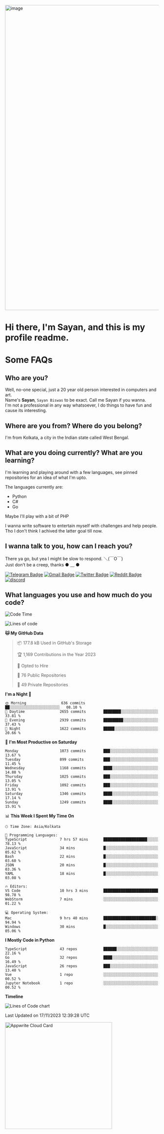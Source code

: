 <img src="https://github.com/Dank-del/Dank-del/assets/63096193/045e227e-4ef3-4c82-82b9-d22540fc40f7" alt="image" width="1000"/>


# **Hi there, I'm Sayan, and this is my profile readme.**
<!--  [![Profile views](https://gpvc.arturio.dev/dank-del)](https://github.com/dank-del) -->
# Some FAQs

## **Who are you?**

Well, no-one special, just a 20 year old person interested in computers and art. \
Name's **Sayan**, `Sayan Biswas` to be exact. Call me Sayan if you wanna. \
I'm not a professional in any way whatsoever, I do things to have fun and cause its interesting.

## **Where are you from? Where do you belong?**

I'm from Kolkata, a city in the Indian state called West Bengal.

## **What are you doing currently? What are you learning?**

I'm learning and playing around with a few languages, see pinned repositories for an idea of what I'm upto.

The languages currently are:

- Python
- C#
- Go

Maybe I'll play with a bit of PHP

I wanna write software to entertain myself with challenges and help people. \
Tho I don't think I achived the latter goal till now.

<!--## **Eww, I see a weeb profile.**

Can't help it, it's the best way to hide my face on this account
> Why do people hate weebs .-.

## **Cool, what more interests you?**

My interests are quite, weird. They're scattered all over the place. \
I've been fascinated by music and have studied it since the age of 6, I've performed on stage and on air but yeah now I've been away from that. I specialize in key instruments. \
Another thing that interests me is Media Production, aka, working with audio, video and broadcasting media.

> I just like art in general. also feeds the reason of me being obsessed with Japanese drawings (⋟ ﹏ ⋞)-->

## **I wanna talk to you, how can I reach you?**

There ya go, but yea I might be slow to respond. ＼(￣O￣) \
Just don't be a creep, thanks ● ﹏ ●

[![Telegram Badge](https://img.shields.io/badge/-dank_as_fuck-1ca0f1?style=flat-square&logo=telegram&logoColor=white&link=https://t.me/dank_as_fuck)](https://t.me/dank_as_fuck)
[![Gmail Badge](https://img.shields.io/badge/-sayan@asia.com-c14438?style=flat-square&logo=Gmail&logoColor=white&link=mailto:sayan@asia.com)](mailto:sayan@asia.com)
[![Twitter Badge](https://img.shields.io/twitter/follow/TheDankDel?style=social)](https://twitter.com/TheDankDel)
[![Reddit Badge](https://img.shields.io/reddit/user-karma/combined/dank_as_fuck_?style=social)](https://www.reddit.com/user/dank_as_fuck_/)
[![discord](https://discord-md-badge.vercel.app/api/shield/506536929152466945?style=social)](https://discordapp.com/users/506536929152466945)

## **What languages you use and how much do you code?**

<!--START_SECTION:waka-->
![Code Time](http://img.shields.io/badge/Code%20Time-1%2C319%20hrs%2028%20mins-blue)

![Lines of code](https://img.shields.io/badge/From%20Hello%20World%20I%27ve%20Written-5.9%20million%20lines%20of%20code-blue)

**🐱 My GitHub Data** 

> 📦 177.8 kB Used in GitHub's Storage 
 > 
> 🏆 1,169 Contributions in the Year 2023
 > 
> 💼 Opted to Hire
 > 
> 📜 76 Public Repositories 
 > 
> 🔑 49 Private Repositories 
 > 
**I'm a Night 🦉** 

```text
🌞 Morning                636 commits         ██░░░░░░░░░░░░░░░░░░░░░░░   08.10 % 
🌆 Daytime                2655 commits        ████████░░░░░░░░░░░░░░░░░   33.81 % 
🌃 Evening                2939 commits        █████████░░░░░░░░░░░░░░░░   37.43 % 
🌙 Night                  1622 commits        █████░░░░░░░░░░░░░░░░░░░░   20.66 % 
```
📅 **I'm Most Productive on Saturday** 

```text
Monday                   1073 commits        ███░░░░░░░░░░░░░░░░░░░░░░   13.67 % 
Tuesday                  899 commits         ███░░░░░░░░░░░░░░░░░░░░░░   11.45 % 
Wednesday                1168 commits        ████░░░░░░░░░░░░░░░░░░░░░   14.88 % 
Thursday                 1025 commits        ███░░░░░░░░░░░░░░░░░░░░░░   13.05 % 
Friday                   1092 commits        ███░░░░░░░░░░░░░░░░░░░░░░   13.91 % 
Saturday                 1346 commits        ████░░░░░░░░░░░░░░░░░░░░░   17.14 % 
Sunday                   1249 commits        ████░░░░░░░░░░░░░░░░░░░░░   15.91 % 
```


📊 **This Week I Spent My Time On** 

```text
🕑︎ Time Zone: Asia/Kolkata

💬 Programming Languages: 
TypeScript               7 hrs 57 mins       ████████████████████░░░░░   78.13 % 
JavaScript               34 mins             █░░░░░░░░░░░░░░░░░░░░░░░░   05.62 % 
Bash                     22 mins             █░░░░░░░░░░░░░░░░░░░░░░░░   03.60 % 
JSON                     20 mins             █░░░░░░░░░░░░░░░░░░░░░░░░   03.36 % 
YAML                     18 mins             █░░░░░░░░░░░░░░░░░░░░░░░░   03.08 % 

🔥 Editors: 
VS Code                  10 hrs 3 mins       █████████████████████████   98.78 % 
WebStorm                 7 mins              ░░░░░░░░░░░░░░░░░░░░░░░░░   01.22 % 

💻 Operating System: 
Mac                      9 hrs 40 mins       ████████████████████████░   94.94 % 
Windows                  30 mins             █░░░░░░░░░░░░░░░░░░░░░░░░   05.06 % 
```

**I Mostly Code in Python** 

```text
TypeScript               43 repos            ██████░░░░░░░░░░░░░░░░░░░   22.16 % 
Go                       32 repos            ████░░░░░░░░░░░░░░░░░░░░░   16.49 % 
JavaScript               26 repos            ███░░░░░░░░░░░░░░░░░░░░░░   13.40 % 
Vue                      1 repo              ░░░░░░░░░░░░░░░░░░░░░░░░░   00.52 % 
Jupyter Notebook         1 repo              ░░░░░░░░░░░░░░░░░░░░░░░░░   00.52 % 
```



**Timeline**

![Lines of Code chart](https://raw.githubusercontent.com/Dank-del/Dank-del/main/assets/bar_graph.png)


 Last Updated on 17/11/2023 12:39:28 UTC
<!--END_SECTION:waka-->

<!--## **Can I stalk your spotify?**

Um sure.

![OwO Spotify](https://spotify-recently-played-readme.vercel.app/api?user=31fdrsslnr7nvq4ytqwtw7c4rxfm&count=5)-->

<a href="https://cloud.appwrite.io/card/64773257171d49803c27">
	<img width="350" src="https://cloud.appwrite.io/v1/cards/cloud?userId=64773257171d49803c27" alt="Appwrite Cloud Card" />
</a>

